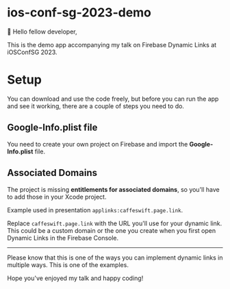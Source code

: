 # ios-conf-sg-2023-demo

👋 Hello fellow developer,

This is the demo app accompanying my talk on Firebase Dynamic Links at iOSConfSG 2023.

# Setup

You can download and use the code freely, but before you can run the app and see it working, there are a couple of steps you need to do.

## Google-Info.plist file

You need to create your own project on Firebase and import the **Google-Info.plist** file.

## Associated Domains

The project is missing **entitlements for associated domains**, so you'll have to add those in your Xcode project.

Example used in presentation `applinks:caffeswift.page.link`.

Replace `caffeswift.page.link` with the URL you'll use for your dynamic link. This could be a custom domain or the one you create when you first open Dynamic Links in the Firebase Console.

---

Please know that this is one of the ways you can implement dynamic links in multiple ways. This is one of the examples.

Hope you've enjoyed my talk and happy coding!